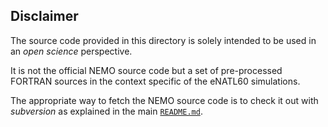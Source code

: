 ## Disclaimer

The source code provided in this directory is solely intended to be used in an *open science* perspective.

It is not the official NEMO source code but a set of pre-processed FORTRAN sources in the context specific of the eNATL60 simulations.

The appropriate way to fetch the NEMO source code is to check it out with *subversion* as explained in the main [`README.md`](https://github.com/meom-configurations/eNATL60-BLBT02/tree/master/README.md).
